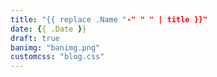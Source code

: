 ```yaml
---
title: "{{ replace .Name "-" " " | title }}"
date: {{ .Date }}
draft: true
banimg: "banimg.png"
customcss: "blog.css"
---
```


